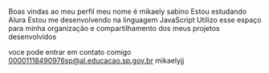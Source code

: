 Boas vindas ao meu perfil
meu nome é mikaely sabino
Estou estudando Alura
Estou me desenvolvendo na linguagem JavaScript
Utilizo esse espaço para minha organização e compartilhamento dos meus projetos desenvolvidos

voce pode entrar em contato comigo
00001118490976sp@al.educacao.sp.gov.br
mikaelyjj
